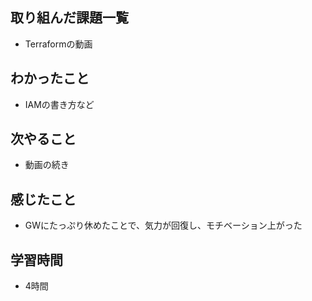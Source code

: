 ## 取り組んだ課題一覧
- Terraformの動画

## わかったこと
- IAMの書き方など

## 次やること
- 動画の続き

## 感じたこと
- GWにたっぷり休めたことで、気力が回復し、モチベーション上がった

## 学習時間
- 4時間